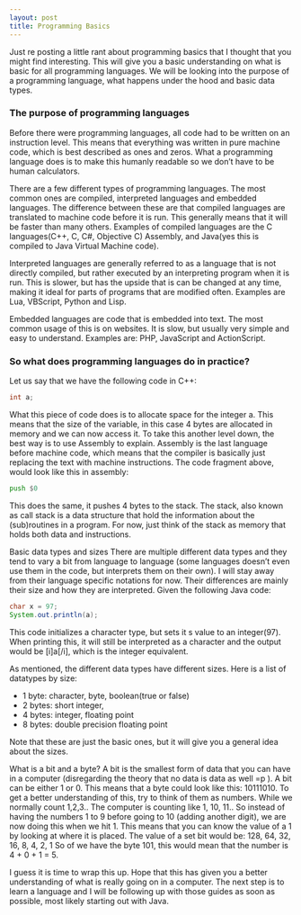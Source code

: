 ```yaml
---
layout: post
title: Programming Basics
---
```

Just re posting a little rant about programming basics that I thought that you might find interesting. This will give you a basic understanding on what is basic for all programming languages. We will be looking into the purpose of a programming language, what happens under the hood and basic data types.


### The purpose of programming languages
Before there were programming languages, all code had to be written on an instruction level. This means that everything was written in pure machine code, which is best described as ones and zeros. What a programming language does is to make this humanly readable so we don’t have to be human calculators.

There are a few different types of programming languages. The most common ones are compiled, interpreted languages and embedded languages. The difference between these are that compiled languages are translated to machine code before it is run. This generally means that it will be faster than many others. Examples of compiled languages are the C languages(C++, C, C#, Objective C) Assembly, and Java(yes this is compiled to Java Virtual Machine code).

Interpreted languages are generally referred to as a language that is not directly compiled, but rather executed by an interpreting program when it is run. This is slower, but has the upside that is can be changed at any time, making it ideal for parts of programs that are modified often. Examples are Lua, VBScript, Python and Lisp.

Embedded languages are code that is embedded into text. The most common usage of this is on websites. It is slow, but usually very simple and easy to understand. Examples are: PHP, JavaScript and ActionScript.
<!--more-->

### So what does programming languages do in practice?
Let us say that we have the following code in C++:

```cpp
int a;
```
What this piece of code does is to allocate space for the integer a. This means that the size of the variable, in this case 4 bytes are allocated in memory and we can now access it. To take this another level down, the best way is to use Assembly to explain. Assembly is the last language before machine code, which means that the compiler is basically just replacing the text with machine instructions. The code fragment above, would look like this in assembly:

```asm
push $0
```
This does the same, it pushes 4 bytes to the stack. The stack, also known as call stack is a data structure that hold the information about the (sub)routines in a program. For now, just think of the stack as memory that holds both data and instructions.

Basic data types and sizes
There are multiple different data types and they tend to vary a bit from language to language (some languages doesn’t even use them in the code, but interprets them on their own). I will stay away from their language specific notations for now. Their differences are mainly their size and how they are interpreted. Given the following Java code:

```java
char x = 97;
System.out.println(a);
```
This code initializes a character type, but sets it s value to an integer(97). When printing this, it will still be interpreted as a character and the output would be [i]a[/i], which is the integer equivalent.

As mentioned, the different data types have different sizes. Here is a list of datatypes by size:

* 1 byte: character, byte, boolean(true or false)
* 2 bytes: short integer,
* 4 bytes: integer, floating point
* 8 bytes: double precision floating point

Note that these are just the basic ones, but it will give you a general idea about the sizes.

What is a bit and a byte?
A bit is the smallest form of data that you can have in a computer (disregarding the theory that no data is data as well =p ). A bit can be either 1 or 0. This means that a byte could look like this: 10111010. To get a better understanding of this, try to think of them as numbers. While we normally count 1,2,3.. The computer is counting like 1, 10, 11..
So instead of having the numbers 1 to 9 before going to 10 (adding another digit), we are now doing this when we hit 1. This means that you can know the value of a 1 by looking at where it is placed. The value of a set bit would be:
128, 64, 32, 16, 8, 4, 2, 1
So of we have the byte 101, this would mean that the number is 4 + 0 + 1 = 5.

I guess it is time to wrap this up. Hope that this has given you a better understanding of what is really going on in a computer. The next step is to learn a language and I will be following up with those guides as soon as possible, most likely starting out with Java.